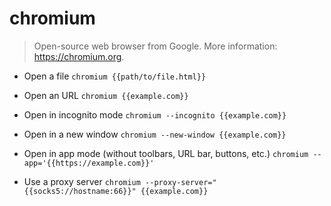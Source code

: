 # chromium
> Open-source web browser from Google.
> More information: <https://chromium.org>.

- Open a file
`chromium {{path/to/file.html}}`

- Open an URL
`chromium {{example.com}}`

- Open in incognito mode
`chromium --incognito {{example.com}}`

- Open in a new window
`chromium --new-window {{example.com}}`

- Open in app mode (without toolbars, URL bar, buttons, etc.)
`chromium --app='{{https://example.com}}'`

- Use a proxy server
`chromium --proxy-server="{{socks5://hostname:66}}" {{example.com}}`

